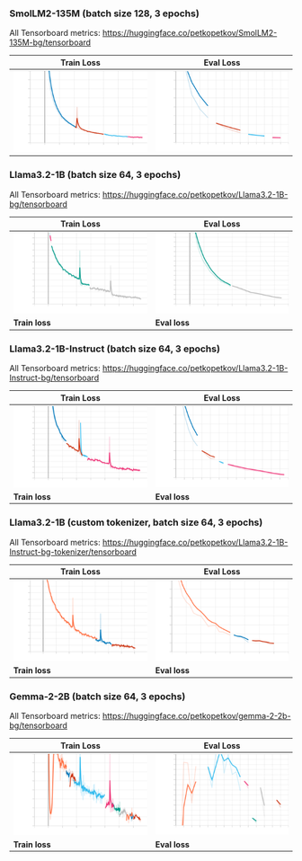 ### SmolLM2-135M (batch size 128, 3 epochs)

All Tensorboard metrics: https://huggingface.co/petkopetkov/SmolLM2-135M-bg/tensorboard

| Train Loss | Eval Loss |
|------------|-----------|
| <img src="./images/SmolLM2-135M_plots/train_loss.svg" alt="drawing" width="100%"/> | <img src="./images/SmolLM2-135M_plots/eval_loss.svg" alt="drawing" width="100%"/> |

### Llama3.2-1B (batch size 64, 3 epochs)

All Tensorboard metrics: https://huggingface.co/petkopetkov/Llama3.2-1B-bg/tensorboard

| Train Loss | Eval Loss |
|------------|-----------|
| ![Train Loss](./images/Llama3.2-1B_plots/train_loss.svg) | ![Eval Loss](./images/Llama3.2-1B_plots/eval_loss.svg) |
| <b>Train loss</b> | <b>Eval loss</b> |

### Llama3.2-1B-Instruct (batch size 64, 3 epochs)

All Tensorboard metrics: https://huggingface.co/petkopetkov/Llama3.2-1B-Instruct-bg/tensorboard

| Train Loss | Eval Loss |
|------------|-----------|
| ![Train Loss](./images/Llama3.2-1B-Instruct_plots/train_loss.svg) | ![Eval Loss](./images/Llama3.2-1B-Instruct_plots/eval_loss.svg) |
| <b>Train loss</b> | <b>Eval loss</b> |

### Llama3.2-1B (custom tokenizer, batch size 64, 3 epochs)

All Tensorboard metrics: https://huggingface.co/petkopetkov/Llama3.2-1B-Instruct-bg-tokenizer/tensorboard

| Train Loss | Eval Loss |
|------------|-----------|
| ![Train Loss](./images/Llama3.2-1B-tokenizer_plots/train_loss.svg) | ![Eval Loss](./images/Llama3.2-1B-tokenizer_plots/eval_loss.svg) |
| <b>Train loss</b> | <b>Eval loss</b> |

### Gemma-2-2B (batch size 64, 3 epochs)

All Tensorboard metrics: https://huggingface.co/petkopetkov/gemma-2-2b-bg/tensorboard

| Train Loss | Eval Loss |
|------------|-----------|
| ![Train Loss](./images/gemma-2-2b_plots/train_loss.svg) | ![Eval Loss](./images/gemma-2-2b_plots/eval_loss.svg) |
| <b>Train loss</b> | <b>Eval loss</b> |
